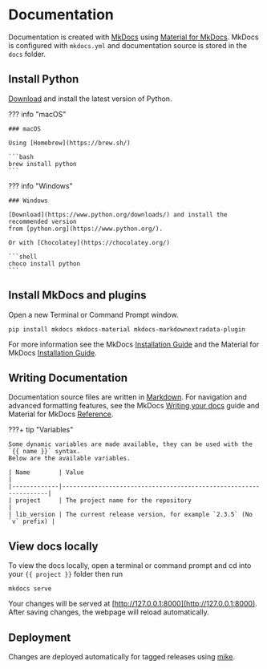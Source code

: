 # Documentation

Documentation is created with [MkDocs](https://www.mkdocs.org/)
using [Material for MkDocs](https://squidfunk.github.io/mkdocs-material/). MkDocs is configured with `mkdocs.yml` and
documentation source is stored in the `docs` folder.

## Install Python

[Download](https://www.python.org/downloads/) and install the latest version of Python.

??? info "macOS"

    ### macOS
    
    Using [Homebrew](https://brew.sh/)
    
    ```bash
    brew install python
    ```

??? info "Windows"

    ### Windows
    
    [Download](https://www.python.org/downloads/) and install the recommended version
    from [python.org](https://www.python.org/).
    
    Or with [Chocolatey](https://chocolatey.org/)
    
    ```shell
    choco install python
    ```

## Install MkDocs and plugins

Open a new Terminal or Command Prompt window.

```shell
pip install mkdocs mkdocs-material mkdocs-markdownextradata-plugin
```

For more information see the MkDocs [Installation Guide](https://www.mkdocs.org/getting-started/#installation) and the
Material for MkDocs [Installation Guide](https://squidfunk.github.io/mkdocs-material/getting-started/#with-pip).

## Writing Documentation

Documentation source files are written in [Markdown](https://www.markdownguide.org/). For navigation and advanced
formatting features, see the MkDocs [Writing your docs](https://www.mkdocs.org/user-guide/writing-your-docs/) guide and
Material for MkDocs [Reference](https://squidfunk.github.io/mkdocs-material/reference/).

???+ tip "Variables"

    Some dynamic variables are made available, they can be used with the `{{ name }}` syntax.
    Below are the available variables.
    
    | Name        | Value                                                            |
    |-------------|------------------------------------------------------------------|
    | project     | The project name for the repository                              |
    | lib_version | The current release version, for example `2.3.5` (No `v` prefix) |

## View docs locally

To view the docs locally, open a terminal or command prompt and cd into your `{{ project }}` folder then run

```shell
mkdocs serve
```

Your changes will be served at [http://127.0.0.1:8000](http://127.0.0.1:8000). After saving changes, the webpage will
reload automatically.

## Deployment

Changes are deployed automatically for tagged releases using [mike](https://github.com/jimporter/mike/).
